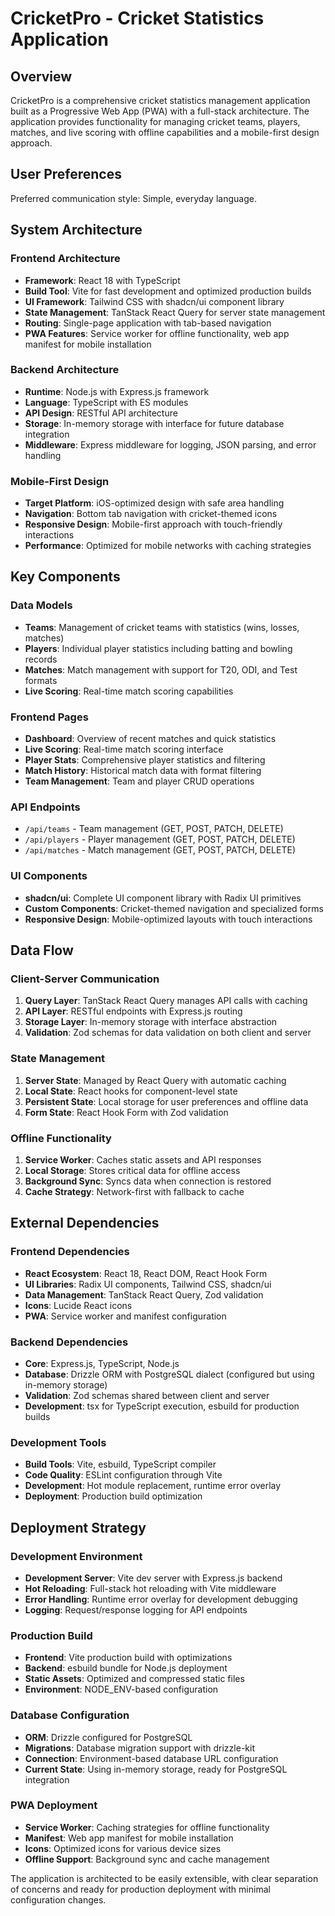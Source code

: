 # CricketPro - Cricket Statistics Application

## Overview

CricketPro is a comprehensive cricket statistics management application built as a Progressive Web App (PWA) with a full-stack architecture. The application provides functionality for managing cricket teams, players, matches, and live scoring with offline capabilities and a mobile-first design approach.

## User Preferences

Preferred communication style: Simple, everyday language.

## System Architecture

### Frontend Architecture
- **Framework**: React 18 with TypeScript
- **Build Tool**: Vite for fast development and optimized production builds
- **UI Framework**: Tailwind CSS with shadcn/ui component library
- **State Management**: TanStack React Query for server state management
- **Routing**: Single-page application with tab-based navigation
- **PWA Features**: Service worker for offline functionality, web app manifest for mobile installation

### Backend Architecture
- **Runtime**: Node.js with Express.js framework
- **Language**: TypeScript with ES modules
- **API Design**: RESTful API architecture
- **Storage**: In-memory storage with interface for future database integration
- **Middleware**: Express middleware for logging, JSON parsing, and error handling

### Mobile-First Design
- **Target Platform**: iOS-optimized design with safe area handling
- **Navigation**: Bottom tab navigation with cricket-themed icons
- **Responsive Design**: Mobile-first approach with touch-friendly interactions
- **Performance**: Optimized for mobile networks with caching strategies

## Key Components

### Data Models
- **Teams**: Management of cricket teams with statistics (wins, losses, matches)
- **Players**: Individual player statistics including batting and bowling records
- **Matches**: Match management with support for T20, ODI, and Test formats
- **Live Scoring**: Real-time match scoring capabilities

### Frontend Pages
- **Dashboard**: Overview of recent matches and quick statistics
- **Live Scoring**: Real-time match scoring interface
- **Player Stats**: Comprehensive player statistics and filtering
- **Match History**: Historical match data with format filtering
- **Team Management**: Team and player CRUD operations

### API Endpoints
- `/api/teams` - Team management (GET, POST, PATCH, DELETE)
- `/api/players` - Player management (GET, POST, PATCH, DELETE)
- `/api/matches` - Match management (GET, POST, PATCH, DELETE)

### UI Components
- **shadcn/ui**: Complete UI component library with Radix UI primitives
- **Custom Components**: Cricket-themed navigation and specialized forms
- **Responsive Design**: Mobile-optimized layouts with touch interactions

## Data Flow

### Client-Server Communication
1. **Query Layer**: TanStack React Query manages API calls with caching
2. **API Layer**: RESTful endpoints with Express.js routing
3. **Storage Layer**: In-memory storage with interface abstraction
4. **Validation**: Zod schemas for data validation on both client and server

### State Management
1. **Server State**: Managed by React Query with automatic caching
2. **Local State**: React hooks for component-level state
3. **Persistent State**: Local storage for user preferences and offline data
4. **Form State**: React Hook Form with Zod validation

### Offline Functionality
1. **Service Worker**: Caches static assets and API responses
2. **Local Storage**: Stores critical data for offline access
3. **Background Sync**: Syncs data when connection is restored
4. **Cache Strategy**: Network-first with fallback to cache

## External Dependencies

### Frontend Dependencies
- **React Ecosystem**: React 18, React DOM, React Hook Form
- **UI Libraries**: Radix UI components, Tailwind CSS, shadcn/ui
- **Data Management**: TanStack React Query, Zod validation
- **Icons**: Lucide React icons
- **PWA**: Service worker and manifest configuration

### Backend Dependencies
- **Core**: Express.js, TypeScript, Node.js
- **Database**: Drizzle ORM with PostgreSQL dialect (configured but using in-memory storage)
- **Validation**: Zod schemas shared between client and server
- **Development**: tsx for TypeScript execution, esbuild for production builds

### Development Tools
- **Build Tools**: Vite, esbuild, TypeScript compiler
- **Code Quality**: ESLint configuration through Vite
- **Development**: Hot module replacement, runtime error overlay
- **Deployment**: Production build optimization

## Deployment Strategy

### Development Environment
- **Development Server**: Vite dev server with Express.js backend
- **Hot Reloading**: Full-stack hot reloading with Vite middleware
- **Error Handling**: Runtime error overlay for development debugging
- **Logging**: Request/response logging for API endpoints

### Production Build
- **Frontend**: Vite production build with optimizations
- **Backend**: esbuild bundle for Node.js deployment
- **Static Assets**: Optimized and compressed static files
- **Environment**: NODE_ENV-based configuration

### Database Configuration
- **ORM**: Drizzle configured for PostgreSQL
- **Migrations**: Database migration support with drizzle-kit
- **Connection**: Environment-based database URL configuration
- **Current State**: Using in-memory storage, ready for PostgreSQL integration

### PWA Deployment
- **Service Worker**: Caching strategies for offline functionality
- **Manifest**: Web app manifest for mobile installation
- **Icons**: Optimized icons for various device sizes
- **Offline Support**: Background sync and cache management

The application is architected to be easily extensible, with clear separation of concerns and ready for production deployment with minimal configuration changes.